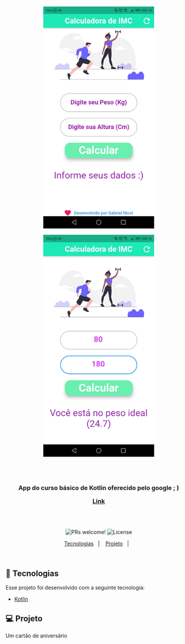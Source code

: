 <p align="center">
<img align="" width="300" height="600" src="https://github.com/moraesnicol/imc_flutter/blob/master/images/2.png" title="imc">
</p>

<p align="center">
<img align="" width="300" height="600" src="https://github.com/moraesnicol/imc_flutter/blob/master/images/1.png" title="imc">
</p>
         

<br />
<br />
<h3 align="center">
App do curso básico de Kotlin oferecido pelo google ; )
         
 [Link](https://developer.android.com/courses/pathways/android-basics-kotlin-four)
 
</h3>
<br />
<br />

<p align="center">
 <img src="https://img.shields.io/static/v1?label=PRs&message=welcome&color=7159c1&labelColor=000000" alt="PRs welcome!" />

  <img alt="License" src="https://img.shields.io/static/v1?label=license&message=MIT&color=7159c1&labelColor=000000">
</p>

<p align="center">
  <a href="#rocket-tecnologias">Tecnologias</a>&nbsp;&nbsp;&nbsp;|&nbsp;&nbsp;&nbsp;
  <a href="#-projeto">Projeto</a>&nbsp;&nbsp;&nbsp;|&nbsp;&nbsp;&nbsp;
 
</p>
<br>

## :rocket: Tecnologias

Esse projeto foi desenvolvido com a seguinte tecnologia:

- [Kotlin](http://kotlinlang.org//)

## 💻 Projeto

Um cartão de aniversário
